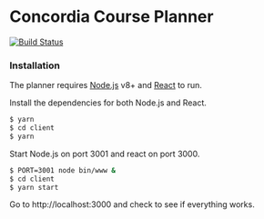 # Concordia Course Planner
[![Build Status](https://travis-ci.org/andrelegault/node-react.svg?branch=master)](https://travis-ci.org/andrelegault/node-react)

### Installation

The planner requires [Node.js](https://nodejs.org/) v8+ and [React](https://reactjs.org) to run.

Install the dependencies for both Node.js and React.

```sh
$ yarn
$ cd client
$ yarn
```

Start Node.js on port 3001 and react on port 3000.
```sh
$ PORT=3001 node bin/www &
$ cd client
$ yarn start
```

Go to http://localhost:3000 and check to see if everything works.
